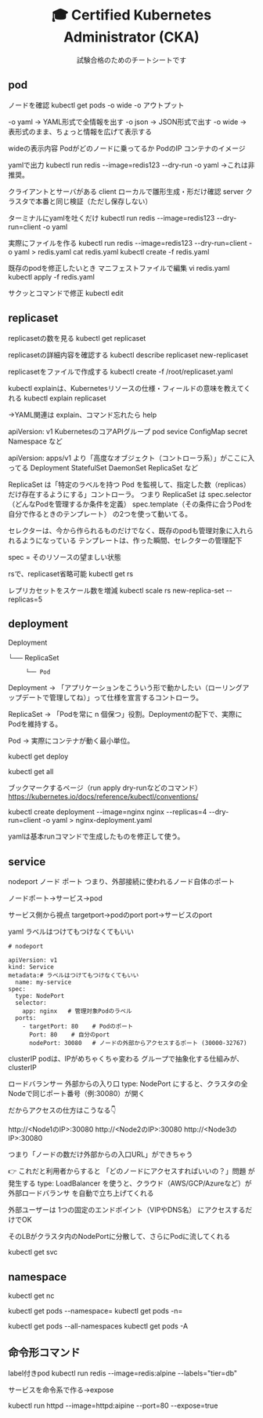 <div align="center">

# 🎓 Certified Kubernetes Administrator (CKA)

試験合格のためのチートシートです

</div>

## pod
ノードを確認
kubectl get pods -o wide
-o アウトプット 

-o yaml → YAML形式で全情報を出す
-o json → JSON形式で出す
-o wide → 表形式のまま、ちょっと情報を広げて表示する

wideの表示内容
Podがどのノードに乗ってるか
PodのIP
コンテナのイメージ

yamlで出力
kubectl run redis --image=redis123 --dry-run -o yaml
→これは非推奨。

クライアントとサーバがある
client ローカルで雛形生成・形だけ確認
server クラスタで本番と同じ検証（ただし保存しない）

ターミナルにyamlを吐くだけ
kubectl run redis --image=redis123 --dry-run=client -o yaml

実際にファイルを作る
kubectl run redis --image=redis123 --dry-run=client -o yaml > redis.yaml
cat redis.yaml
kubectl create -f redis.yaml

既存のpodを修正したいとき
マニフェストファイルで編集
vi redis.yaml
kubectl apply -f redis.yaml

サクッとコマンドで修正
kubectl edit

## replicaset

replicasetの数を見る
kubectl get replicaset

replicasetの詳細内容を確認する
kubectl describe replicaset new-replicaset

replicasetをファイルで作成する
kubectl create -f /root/replicaset.yaml

kubectl explainは、Kubernetesリソースの仕様・フィールドの意味を教えてくれる
kubectl explain replicaset

→YAML関連は explain、コマンド忘れたら help

apiVersion: v1
KubernetesのコアAPIグループ
pod
sevice
ConfigMap
secret
Namespace
など

apiVersion: apps/v1
より「高度なオブジェクト（コントローラ系）」がここに入ってる
Deployment
StatefulSet
DaemonSet
ReplicaSet
など

ReplicaSet は「特定のラベルを持つ Pod を監視して、指定した数（replicas）だけ存在するようにする」コントローラ。
つまり ReplicaSet は
spec.selector（どんなPodを管理するか条件を定義）
spec.template（その条件に合うPodを自分で作るときのテンプレート）
の2つを使って動いてる。

セレクターは、今から作られるものだけでなく、既存のpodも管理対象に入れられるようになっている
テンプレートは、作った瞬間、セレクターの管理配下

spec = そのリソースの望ましい状態

rsで、replicaset省略可能
kubectl get rs

レプリカセットをスケール数を増減
kubectl scale rs new-replica-set --replicas=5

## deployment

Deployment

   └── ReplicaSet

         └── Pod


Deployment
→ 「アプリケーションをこういう形で動かしたい（ローリングアップデートで管理してね）」って仕様を宣言するコントローラ。

ReplicaSet
→ 「Podを常に n 個保つ」役割。Deploymentの配下で、実際にPodを維持する。

Pod
→ 実際にコンテナが動く最小単位。

kubectl get deploy

kubectl get all

ブックマークするページ（run apply dry-runなどのコマンド）
https://kubernetes.io/docs/reference/kubectl/conventions/

kubectl create deployment --image=nginx nginx --replicas=4 --dry-run=client -o yaml > nginx-deployment.yaml

yamlは基本runコマンドで生成したものを修正して使う。

## service

nodeport
ノード ポート
つまり、外部接続に使われるノード自体のポート

ノードポート→サービス→pod

サービス側から視点
targetport→podのport
port→サービスのport

yaml
ラベルはつけてもつけなくてもいい
```
# nodeport

apiVersion: v1
kind: Service
metadata:# ラベルはつけてもつけなくてもいい
  name: my-service
spec:
  type: NodePort
  selector:
    app: nginx   # 管理対象Podのラベル
  ports:
    - targetPort: 80    # Podのポート
      Port: 80    # 自分のport
      nodePort: 30080   # ノードの外部からアクセスするポート (30000-32767)
```

clusterIP
podは、IPがめちゃくちゃ変わる
グループで抽象化する仕組みが、clusterIP

ロードバランサー
外部からの入り口
type: NodePort にすると、クラスタの全Nodeで同じポート番号（例:30080）が開く

だからアクセスの仕方はこうなる👇

http://<Node1のIP>:30080
http://<Node2のIP>:30080
http://<Node3のIP>:30080


つまり「ノードの数だけ外部からの入口URL」ができちゃう

👉 これだと利用者からすると 「どのノードにアクセスすればいいの？」問題 が発生する
type: LoadBalancer を使うと、クラウド（AWS/GCP/Azureなど）が 外部ロードバランサ を自動で立ち上げてくれる

外部ユーザーは 1つの固定のエンドポイント（VIPやDNS名） にアクセスするだけでOK

そのLBがクラスタ内のNodePortに分散して、さらにPodに流してくれる

kubectl get svc

## namespace

kubectl get nc

kubectl get pods --namespace=
kubectl get pods -n=

kubectl get pods --all-namespaces
kubectl get pods -A

## 命令形コマンド

label付きpod
kubectl run redis --image=redis:alpine --labels="tier=db"

サービスを命令系で作る→expose

kubectl run httpd --image=httpd:aipine --port=80 --expose=true

